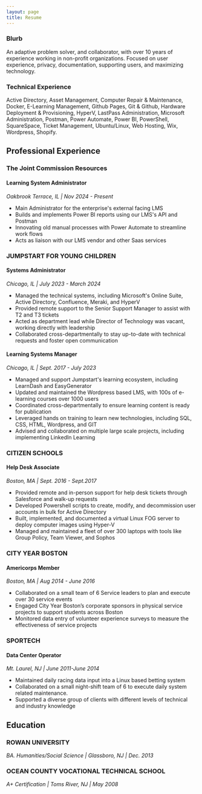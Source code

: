 ```yaml
---
layout: page
title: Resume
---
```


### Blurb

An adaptive problem solver, and collaborator, with over 10 years of experience working in non-profit organizations. Focused on user experience, privacy, documentation, supporting users, and maximizing technology.   

### Technical Experience

Active Directory, Asset Management, Computer Repair & Maintenance, Docker, E-Learning Management, Github Pages, Git & Github, Hardware Deployment & Provisioning, HyperV, LastPass Administration, Microsoft Administration, Postman, Power Automate, Power BI, PowerShell, SquareSpace, Ticket Management, Ubuntu/Linux, Web Hosting, Wix, Wordpress, Shopify.

## Professional Experience

### The Joint Commission Resources
#### Learning System Administrator  

*Oakbrook Terrace, IL  \| Nov 2024 - Present*
  
  * Main Administrator for the enterprise's external facing LMS
  * Builds and implements Power BI reports using our LMS's API and Postman 
  * Innovating old manual processes with Power Automate to streamline work flows
  * Acts as liaison with our LMS vendor and other Saas services 


### JUMPSTART FOR YOUNG CHILDREN								 
#### Systems Administrator

*Chicago, IL  \| July 2023 - March 2024*  

 * Managed the technical systems, including Microsoft's Online Suite, Active Directory, Confluence, Meraki, and HyperV 
 * Provided remote support to the Senior Support Manager to assist with T2 and T3 tickets 
 * Acted as department lead while Director of Technology was vacant, working directly with leadership
 * Collaborated cross-departmentally to stay up-to-date with technical requests and foster open communication


#### Learning Systems Manager

*Chicago, IL  \| Sept. 2017 - July 2023*  

 * Managed and support Jumpstart's learning ecosystem, including LearnDash and EasyGenerator
 * Updated and maintained the Wordpress based LMS, with 100s of e-learning courses over 1000 users
 * Coordinated cross-departmentally to ensure learning content is ready for publication
 * Leveraged hands on training to learn new technologies, including SQL, CSS, HTML, Wordpress, and GIT
 * Advised and collaborated on multiple large scale projects, including implementing LinkedIn Learning

### CITIZEN SCHOOLS							  	         
#### Help Desk Associate

*Boston, MA \| Sept. 2016 - Sept.2017*  

 * Provided remote and in-person support for help desk tickets through Salesforce and walk-up requests
 * Developed Powershell scripts to create, modify, and decommission user accounts in bulk for Active Directory 
 * Built, implemented, and documented a virtual Linux FOG  server to deploy computer images using Hyper-V
 * Managed and maintained a fleet of over 300 laptops with tools like Group Policy, Team Viewer, and Sophos

### CITY YEAR BOSTON								  
#### Americorps Member

*Boston, MA  \| Aug 2014 - June 2016*  

 * Collaborated on a small team of 6 Service leaders to plan and execute over 30 service events
 * Engaged City Year Boston’s corporate sponsors in physical service projects to support students across Boston
 * Monitored data entry of volunteer experience surveys to measure the effectiveness of service projects	

### SPORTECH												   
#### Data Center Operator

*Mt. Laurel, NJ  \| June 2011-June 2014*  

 * Maintained daily racing data input into a Linux based betting system  
 * Collaborated on a small night-shift team of 6 to execute daily system related maintenance.
 * Supported a diverse group of clients with different levels of technical and industry knowledge

## Education
### ROWAN UNIVERSITY											  

*BA. Humanities/Social Science \| Glassboro, NJ \| Dec. 2013*  

### OCEAN COUNTY VOCATIONAL TECHNICAL SCHOOL							  

*A+ Certification \| Toms River, NJ \| May 2008*  

